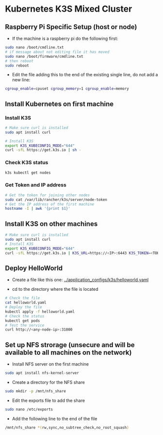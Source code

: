 # Kubernetes K3S Mixed Cluster

## Raspberry Pi Specific Setup (host or node)

- If the machine is a raspberry pi do the following first:

```bash
sudo nano /boot/cmdline.txt
# if message about not editing file it has moved
sudo nano /boot/firmware/cmdline.txt
# then reboot
sudo reboot
```

- Edit the file adding this to the end of the existing single line, do not add a new line:

```bash
cgroup_enable=cpuset cgroup_memory=1 cgroup_enable=memory
```

## Install Kubernetes on first machine

### Install K3S 

```bash
# Make sure curl is installed
sudo apt install curl

# Install K3S
export K3S_KUBECONFIG_MODE="644"
curl -sfL https://get.k3s.io | sh -
```

### Check K3S status

```bash
k3s kubectl get nodes
```

### Get Token and IP address

```bash
# Get the token for joining other nodes
sudo cat /var/lib/rancher/k3s/server/node-token
# Get the IP address of the first machine
hostname -I | awk '{print $1}'
```

## Install K3S on other machines

```bash
# Make sure curl is installed
sudo apt install curl
# Install K3S
export K3S_KUBECONFIG_MODE="644"
curl -sfL https://get.k3s.io | K3S_URL=https://<IP>:6443 K3S_TOKEN=<TOKEN> sh -
```

## Deploy HelloWorld

- Create a file like this one: [../application_configs/k3s/helloworld.yaml](../application_configs/k3s/helloworld.yaml)

- cd to the directory where the file is located

```bash
# Check the file
cat helloworld.yaml
# Deploy the file
kubectl apply -f helloworld.yaml
# Check the status
kubectl get pods
# Test the service
curl http://<any-node-ip>:31000
```

## Set up NFS strorage (unsecure and will be available to all machines on the network)

- Install NFS server on the first machine

```bash
sudo apt install nfs-kernel-server
```

- Create a directory for the NFS share

```bash
sudo mkdir -p /mnt/nfs_share
```

- Edit the exports file to add the share

```bash
sudo nano /etc/exports
```
- Add the following line to the end of the file

```bash
/mnt/nfs_share *(rw,sync,no_subtree_check,no_root_squash)
```

